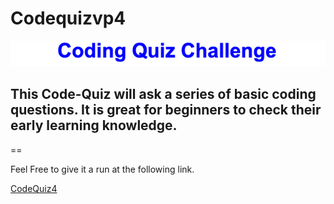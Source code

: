 # Codequizvp4

![Code-Quiz](https://github.com/GitVirgil/codequiz4/blob/53232fe9b61b10850310fe808662b2ed6f273dfd/Screen%20Shot%202021-05-14%20at%2012.47.17%20PM.png)
## This Code-Quiz will ask a series of basic coding questions. It is great for beginners to check their early learning knowledge.
== 

Feel Free to give it a run at the following link.

[CodeQuiz4](https://www.google.com)









